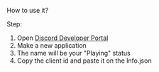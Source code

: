 How to use it?

Step:
1. Open [Discord Developer Portal](https://discord.com/developers/applications)
2. Make a new application
3. The name will be your "Playing" status
4. Copy the client id and paste it on the Info.json
